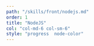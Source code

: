 ```yaml
---
path: "/skills/front/nodejs.md"
order: 1
title: "NodeJS"
col: "col-md-6 col-sm-6"
style: "progress  node-color"
---
```

